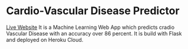 # Cardio-Vascular Disease Predictor
[Live Website](cardiovascular-predictor.herokuapp.com/ "Live Website")
It is a Machine Learning Web App which predicts cradio Vascular Disease with an accuracy over 86 percent. It is build with Flask and deployed on Heroku Cloud.
